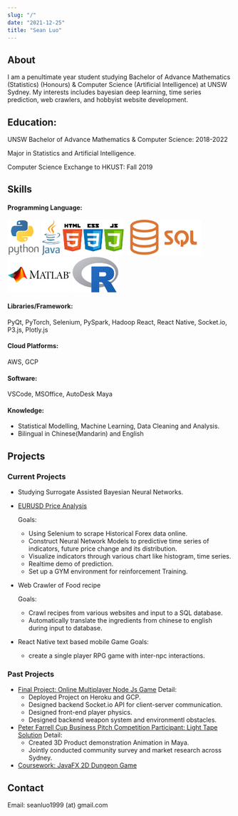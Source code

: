 ```yaml
---
slug: "/"
date: "2021-12-25"
title: "Sean Luo"
---
```


## About
I am a penultimate year student studying Bachelor of Advance Mathematics (Statistics) (Honours) & Computer Science (Artificial Intelligence) at UNSW Sydney. My interests includes bayesian deep learning, time series prediction, web crawlers, and hobbyist website development.

## Education:
UNSW Bachelor of Advance Mathematics & Computer Science: 2018-2022

Major in Statistics and Artificial Intelligence.

Computer Science Exchange to HKUST: Fall 2019

## Skills
#### Programming Language: 

![python](https://raw.githubusercontent.com/lu0x1a0/lu0x1a0.github.io/master/src/images/sml_icon/python_icon.png)
![java](https://raw.githubusercontent.com/lu0x1a0/lu0x1a0.github.io/master/src/images/sml_icon/java_icon.png)
![js](https://raw.githubusercontent.com/lu0x1a0/lu0x1a0.github.io/master/src/images/sml_icon/js_icon.png)
![sql](https://raw.githubusercontent.com/lu0x1a0/lu0x1a0.github.io/master/src/images/sml_icon/sql_icon.png)
![matlab](https://raw.githubusercontent.com/lu0x1a0/lu0x1a0.github.io/master/src/images/sml_icon/matlab_icon.png)
![r](https://raw.githubusercontent.com/lu0x1a0/lu0x1a0.github.io/master/src/images/sml_icon/r_icon.png)


#### Libraries/Framework: 

PyQt, PyTorch, Selenium, PySpark, Hadoop React, React Native, Socket.io, P3.js, Plotly.js

#### Cloud Platforms: 
AWS, GCP
#### Software: 
VSCode, MSOffice, AutoDesk Maya
#### Knowledge:

* Statistical Modelling, Machine Learning, Data Cleaning and Analysis.
* Bilingual in Chinese(Mandarin) and English

## Projects
### Current Projects
* Studying Surrogate Assisted Bayesian Neural Networks.
* [EURUSD Price Analysis](https://lu0x1a0.github.io/EURUSDPriceAnalysis)
    
    Goals:

    * Using Selenium to scrape Historical Forex data online.
    * Construct Neural Network Models to predictive time series of indicators, future price change and its distribution.
    * Visualize indicators through various chart like histogram, time series.
    * Realtime demo of prediction.
    * Set up a GYM environment for reinforcement Training.

* Web Crawler of Food recipe

    Goals:
    * Crawl recipes from various websites and input to a SQL database.
    * Automatically translate the ingredients from chinese to english during input to database.
* React Native text based mobile Game
    Goals:
    * create a single player RPG game with inter-npc interactions.
### Past Projects
* [Final Project: Online Multiplayer Node Js Game](https://github.com/lu0x1a0/CS_Final_Project/tree/main) 
    Detail:
    * Deployed Project on Heroku and GCP.
    * Designed backend Socket.io API for client-server communication.
    * Designed front-end player physics.
    * Designed backend weapon system and environmentl obstacles.
* [Peter Farrell Cup Business Pitch Competition Participant: Light Tape Solution](https://www.credly.com/badges/0e144069-55a1-4561-857c-9ce9bd36a193)
    Detail:
    * Created 3D Product demonstration Animation in Maya. 
    * Jointly conducted community survey and market research across Sydney.
* [Coursework: JavaFX 2D Dungeon Game](https://github.com/lu0x1a0/_redacted_dungeon_game)

## Contact
Email: seanluo1999 (at) gmail.com